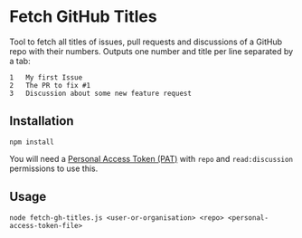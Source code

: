 # Fetch GitHub Titles

Tool to fetch all titles of issues, pull requests and discussions of a GitHub repo with their numbers.
Outputs one number and title per line separated by a tab:

    1	My first Issue
    2	The PR to fix #1
    3	Discussion about some new feature request

## Installation

    npm install

You will need a [Personal Access Token (PAT)](https://github.com/settings/tokens) with `repo` and `read:discussion`
permissions to use this.

## Usage

    node fetch-gh-titles.js <user-or-organisation> <repo> <personal-access-token-file>